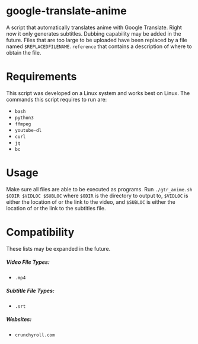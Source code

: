 # google-translate-anime
A script that automatically translates anime with Google Translate. Right now it only generates subtitles. Dubbing capability may be added in the future. Files that are too large to be uploaded have been replaced by a file named `$REPLACEDFILENAME.reference` that contains a description of where to obtain the file.

# Requirements
This script was developed on a Linux system and works best on Linux. The commands this script requires to run are:
* `bash`
* `python3`
* `ffmpeg`
* `youtube-dl`
* `curl`
* `jq`
* `bc`

# Usage
Make sure all files are able to be executed as programs. Run `./gtr_anime.sh $ODIR $VIDLOC $SUBLOC` where `$ODIR` is the directory to output to, `$VIDLOC` is either the location of or the link to the video, and `$SUBLOC` is either the location of or the link to the subtitles file.

# Compatibility
These lists may be expanded in the future.
##### Video File Types:
* `.mp4`
##### Subtitle File Types:
* `.srt`
##### Websites:
* `crunchyroll.com`

